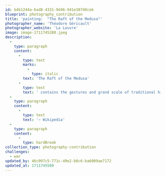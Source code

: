 ```yaml
---
id: b4b1244a-6ad8-4331-9d46-941e30740ceb
blueprint: photography_contribution
title: 'painting:  "The Raft of the Medusa"'
photographer_name: 'Théodore Géricault'
photographer_website: 'La Louvre'
image: image-1711745280.jpeg
description:
  -
    type: paragraph
    content:
      -
        type: text
        marks:
          -
            type: italic
        text: 'The Raft of the Medusa'
      -
        type: text
        text: ' contains the gestures and grand scale of traditional history painting; however, it presents ordinary people, rather than heroes, reacting to the unfolding drama.  Géricault''s raft pointedly lacks a hero, and his painting presents no cause beyond sheer survival. The work represents, in the words of Christine Riding, "the fallacy of hope and pointless suffering, and at worst, the basic human instinct to survive, which had superseded all moral considerations and plunged civilised man into barbarism".'
  -
    type: paragraph
    content:
      -
        type: text
        text: '~ Wikipedia'
  -
    type: paragraph
    content:
      -
        type: hardBreak
collection_type: photography-contribution
challenges:
  - war
updated_by: 46c097c5-771c-49e2-b8c6-ba6009ae7172
updated_at: 1711745589
---
```

